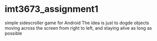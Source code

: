 # imt3673_assignment1
simple sidescroller game for Android
The idea is just to dogde objects moving across the screen from right to left, and staying alive as long as possible
